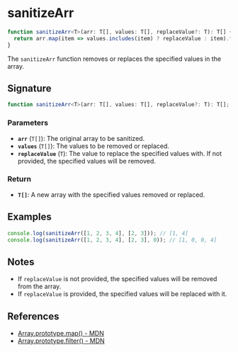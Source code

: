# sanitizeArr

```typescript
function sanitizeArr<T>(arr: T[], values: T[], replaceValue?: T): T[] {
  return arr.map(item => values.includes(item) ? replaceValue : item).filter(item => item !== replaceValue);
}
```

The `sanitizeArr` function removes or replaces the specified values in the array.

## Signature

```typescript
function sanitizeArr<T>(arr: T[], values: T[], replaceValue?: T): T[];
```

### Parameters

- **`arr`** (`T[]`): The original array to be sanitized.
- **`values`** (`T[]`): The values to be removed or replaced.
- **`replaceValue`** (`T`): The value to replace the specified values with. If not provided, the specified values will be removed.

### Return

- **`T[]`**: A new array with the specified values removed or replaced.

## Examples

```typescript
console.log(sanitizeArr([1, 2, 3, 4], [2, 3])); // [1, 4]
console.log(sanitizeArr([1, 2, 3, 4], [2, 3], 0)); // [1, 0, 0, 4]
```

## Notes

- If `replaceValue` is not provided, the specified values will be removed from the array.
- If `replaceValue` is provided, the specified values will be replaced with it.

## References

- [Array.prototype.map() - MDN](https://developer.mozilla.org/en-US/docs/Web/JavaScript/Reference/Global_Objects/Array/map)
- [Array.prototype.filter() - MDN](https://developer.mozilla.org/en-US/docs/Web/JavaScript/Reference/Global_Objects/Array/filter)
